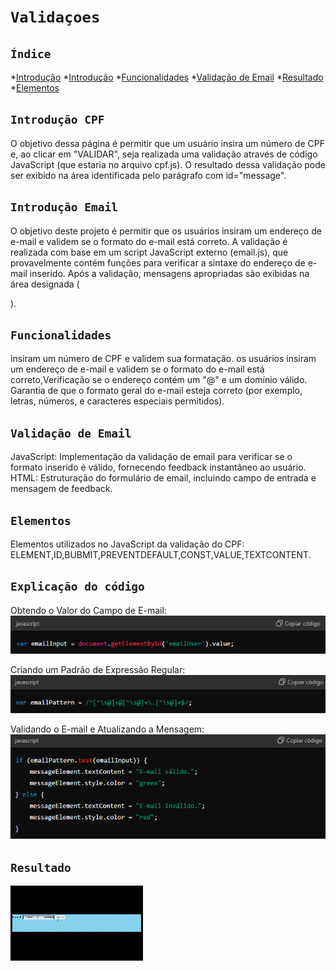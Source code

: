 # ``Validaçoes``

## ``Índice``

*[Introdução](#introdução-cpf)
*[Introdução](#introdução-email)
*[Funcionalidades](#foncionalidades)
*[Validação de Email](#validação-de-email)
*[Resultado](#resultado)
*[Elementos](#elementos)

## ``Introdução CPF``
O objetivo dessa página é permitir que um usuário insira um número de CPF e, ao clicar em "VALIDAR", seja realizada uma validação através de código JavaScript (que estaria no arquivo cpf.js). O resultado dessa validação pode ser exibido na área identificada pelo parágrafo com id="message".

## ``Introdução Email``
O objetivo deste projeto é permitir que os usuários insiram um endereço de e-mail e validem se o formato do e-mail está correto. A validação é realizada com base em um script JavaScript externo (email.js), que provavelmente contém funções para verificar a sintaxe do endereço de e-mail inserido. Após a validação, mensagens apropriadas são exibidas na área designada (<p id="email"></p>).

## ``Funcionalidades``
 insiram um número de CPF e validem sua formatação.
 os usuários insiram um endereço de e-mail e validem se o formato do e-mail está correto,Verificação se o endereço contém um "@" e um domínio válido.
 Garantia de que o formato geral do e-mail esteja correto (por exemplo, letras, números, e caracteres especiais permitidos).

 ## ``Validação de Email``
 JavaScript: Implementação da validação de email para verificar se o formato inserido é válido, fornecendo feedback instantâneo ao usuário.
 HTML: Estruturação do formulário de email, incluindo campo de entrada e mensagem de feedback.

## ``Elementos``
 Elementos utilizados no JavaScript da validação do CPF:
 ELEMENT,ID,BUBMIT,PREVENTDEFAULT,CONST,VALUE,TEXTCONTENT.

 ## ``Explicação do código``
 Obtendo o Valor do Campo de E-mail:
 ![](img/img.captura.png)

 Criando um Padrão de Expressão Regular:
 ![](img/img.papitura.png)

 Validando o E-mail e Atualizando a Mensagem:
 ![](img/img.sapitura.png)

 ## ``Resultado``
 ![](img/img.gif)

